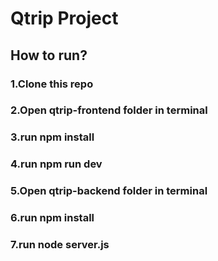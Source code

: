 # Qtrip Project
## How to run?
### 1.Clone this repo
### 2.Open qtrip-frontend folder in terminal
### 3.run npm install
### 4.run npm run dev
### 5.Open qtrip-backend folder in terminal
### 6.run npm install
### 7.run node server.js
